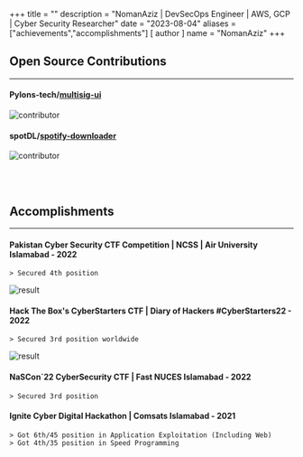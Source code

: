 +++
title = ""
description = "NomanAziz | DevSecOps Engineer | AWS, GCP | Cyber Security Researcher"
date = "2023-08-04"
aliases = ["achievements","accomplishments"]
[ author ]
  name = "NomanAziz"
+++

## **Open Source Contributions**

---

#### Pylons-tech/[multisig-ui](https://github.com/Pylons-tech/multisig-ui)
![contributor](https://res.cloudinary.com/dy09028kh/image/upload/v1667728859/2022-11-06_15-00_cuodl1.png)

#### spotDL/[spotify-downloader](https://github.com/spotDL/spotify-downloader)
![contributor](https://res.cloudinary.com/dy09028kh/image/upload/v1663738394/Ba8dRpV_ggqkt6.png)

<br><br>

## **Accomplishments**

---

#### Pakistan Cyber Security CTF Competition | NCSS | Air University Islamabad - 2022
```
> Secured 4th position
```
![result](https://res.cloudinary.com/dy09028kh/image/upload/v1691128834/1660060473336_xn9vsg.jpg)

#### Hack The Box's CyberStarters CTF | Diary of Hackers #CyberStarters22 - 2022
```
> Secured 3rd position worldwide
```
![result](https://res.cloudinary.com/dy09028kh/image/upload/v1691128832/1653730858675_ok1ux1.jpg)

#### NaSCon`22 CyberSecurity CTF | Fast NUCES Islamabad - 2022
```
> Secured 3rd position
```

#### Ignite Cyber Digital Hackathon | Comsats Islamabad - 2021
```
> Got 6th/45 position in Application Exploitation (Including Web)
> Got 4th/35 position in Speed Programming
```